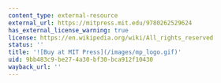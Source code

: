```yaml
---
content_type: external-resource
external_url: https://mitpress.mit.edu/9780262529624
has_external_license_warning: true
license: https://en.wikipedia.org/wiki/All_rights_reserved
status: ''
title: '![Buy at MIT Press](/images/mp_logo.gif)'
uid: 9bb483c9-be27-4a30-bf30-bca912f10430
wayback_url: ''
---
```

